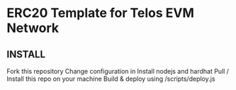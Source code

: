 # ERC20 Template for Telos EVM Network

## INSTALL
Fork this repository
Change configuration in 
Install nodejs and hardhat
Pull / Install this repo on your machine
Build & deploy using /scripts/deploy.js

